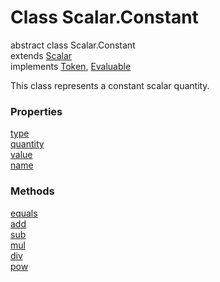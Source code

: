 Class Scalar.Constant
======

<span class="flag flag-abstract">abstract</span> class Scalar.Constant<br>
extends [Scalar](reference/v/0.2.1/quantities/Scalar)<br>
implements [Token](reference/v/0.2.1/core/definitions/Token), [Evaluable](reference/v/0.2.1/core/definitions/Evaluable)

This class represents a constant scalar quantity.

### Properties
<div class="grid-container">
<div class="grid-item"><a href="/#/reference/v/0.2.1/quantities/Scalar.Constant/type">type</a></div>
<div class="grid-item"><a href="/#/reference/v/0.2.1/quantities/Scalar.Constant/quantity">quantity</a></div>
<div class="grid-item"><a href="/#/reference/v/0.2.1/quantities/Scalar.Constant/value">value</a></div>
<div class="grid-item"><a href="/#/reference/v/0.2.1/quantities/Scalar.Constant/name">name</a></div>
</div>

### Methods
<div class="grid-container">
<div class="grid-item"><a href="/#/reference/v/0.2.1/quantities/Scalar.Constant/equals">equals</a></div>
<div class="grid-item"><a href="/#/reference/v/0.2.1/quantities/Scalar.Constant/add">add</a></div>
<div class="grid-item"><a href="/#/reference/v/0.2.1/quantities/Scalar.Constant/sub">sub</a></div>
<div class="grid-item"><a href="/#/reference/v/0.2.1/quantities/Scalar.Constant/mul">mul</a></div>
<div class="grid-item"><a href="/#/reference/v/0.2.1/quantities/Scalar.Constant/div">div</a></div>
<div class="grid-item"><a href="/#/reference/v/0.2.1/quantities/Scalar.Constant/pow">pow</a></div>
</div>